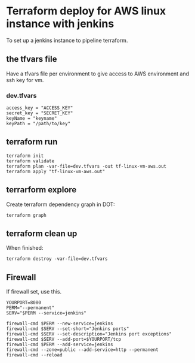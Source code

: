 # Terraform deploy for AWS linux instance with jenkins

To set up a jenkins instance to pipeline terraform.

## the tfvars file

Have a tfvars file per environment to give access to AWS environment and ssh key for vm.

### dev.tfvars

```
access_key = "ACCESS_KEY"
secret_key = "SECRET_KEY"
keyName = "keyname"
keyPath = "/path/to/key"
```

## terraform run
```
terraform init
terraform validate
terraform plan -var-file=dev.tfvars -out tf-linux-vm-aws.out
terraform apply "tf-linux-vm-aws.out"
```

## terrarform explore

Create terraform dependency graph in DOT:
```
terraform graph
```

## terraform clean up

When finished:
```
terraform destroy -var-file=dev.tfvars
```

## Firewall

If firewall set, use this.
```
YOURPORT=8080
PERM="--permanent"
SERV="$PERM --service=jenkins"

firewall-cmd $PERM --new-service=jenkins
firewall-cmd $SERV --set-short="Jenkins ports"
firewall-cmd $SERV --set-description="Jenkins port exceptions"
firewall-cmd $SERV --add-port=$YOURPORT/tcp
firewall-cmd $PERM --add-service=jenkins
firewall-cmd --zone=public --add-service=http --permanent
firewall-cmd --reload
```
